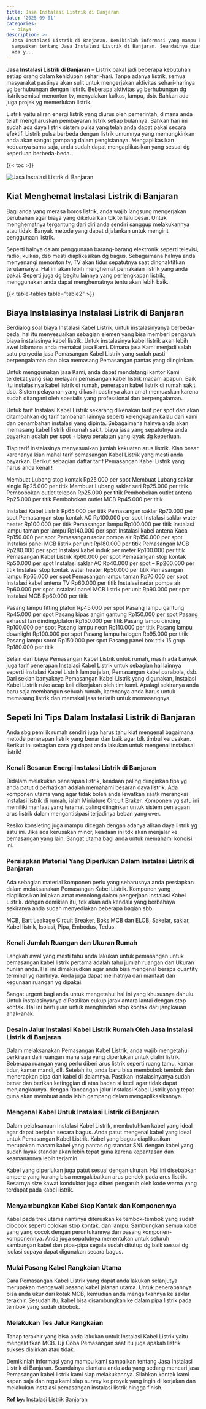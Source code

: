 ```yaml
---
title: Jasa Instalasi Listrik di Banjaran
date: '2025-09-01'
categories:
  - biaya
description: >-
  Jasa Instalasi Listrik di Banjaran. Demikinlah informasi yang mampu kami
  sampaikan tentang Jasa Instalasi Listrik di Banjaran. Seandainya diantara anda
  ada y...
---
```


**Jasa Instalasi Listrik di Banjaran** – Listrik bakal jadi beberapa kebutuhan setiap orang dalam kehidupan sehari-hari. Tanpa adanya listrik, semua masyarakat pastinya akan sulit untuk mengerjakan aktivitas sehari-harinya yg berhubungan dengan listirik. Beberapa aktivitas yg berhubungan dg listrik semisal menonton tv, menyalakan kulkas, lampu, dsb. Bahkan ada juga projek yg memerlukan listrik.

Listrik yaitu aliran energi listrik yang diurus oleh pemerintah, dimana anda telah mengharuskan pembayaran listrik setiap bulannya. Bahkan hari ini sudah ada daya listrik sistem pulsa yang telah anda dapat pakai secara efektif. Listrik pulsa berbeda dengan listrik umumnya yang memungkinkan anda akan sangat gampang dalam pengisiannya. Mengaplikasikan keduanya sama saja, anda sudah dapat mengaplikasikan yang sesuai dg keperluan berbeda-beda.

{{< toc >}}

![Jasa Instalasi Listrik di Banjaran](/images/instalasi-listrik-murah28.png)

## Kiat Menghemat Instalasi Listrik di Banjaran

Bagi anda yang merasa boros listrik, anda wajib langsung mengerjakan perubahan agar biaya yang dikeluarkan tdk terlalu besar. Untuk menghematnya tergantung dari diri anda sendiri sanggup melakukannya atau tidak. Banyak metode yang dapat dijalankan untuk mengirit penggunaan listrik.

Seperti halnya dalam penggunaan barang-barang elektronik seperti televisi, radio, kulkas, dsb mesti diaplikasikan dg bagus. Sebagaimana halnya anda menyenangi menonton tv, TV akan tidur sepatutnya saat dinonaktifkan terutamanya. Hal ini akan lebih menghemat pemakaian listrik yang anda pakai. Seperti juga dg begitu lainnya yang perlengkapan listrik, menggunakan anda dapat menghematnya tentu akan lebih baik.

{{< table-tables table="table2" >}}

## Biaya Instalasinya Instalasi Listrik di Banjaran

Berdialog soal biaya Instalasi Kabel Listrik, untuk instalasinyanya berbeda-beda, hal itu menyesuaikan sebagian elemen yang bisa memberi pengaruh biaya instalasinya kabel listrik. Untuk instalasinya kabel listrik akan lebih awet bilamana anda memakai jasa Kami. Dimana jasa Kami menjadi salah satu penyedia jasa Pemasangan Kabel Listrik yang sudah pasti berpengalaman dan bisa memasang Pemasangan pantas yang diinginkan.

Untuk menggunakan jasa Kami, anda dapat mendatangi kantor Kami terdekat yang siap melayani pemasangan kabel listrik macam apapun. Baik itu instalasinya kabel listrik di rumah, penerapan kabel listrik di rumah sakit, dsb. Sistem pelayanan yang dikasih pastinya akan amat memuaskan karena sudah ditangani oleh spesialis yang professional dan berpengalaman.

Untuk tarif Instalasi Kabel Listrik sekarang dikenakan tarif per spot dan akan ditambahkan dg tarif tambahan lainnya seperti kelengkapan kalau dari kami dan penambahan instalasi yang dipinta. Sebagaimana halnya anda akan memasang kabel listrik di rumah sakit, biaya jasa yang sepatutnya anda bayarkan adalah per spot + biaya peralatan yang layak dg keperluan.

Tiap tarif instalasinya menyesuaikan jumlah kekuatan arus listrik. Kian besar karenanya kian mahal tarif pemasangan Kabel Listrik yang mesti anda bayarkan. Berikut sebagian daftar tarif Pemasangan Kabel Listrik yang harus anda kenal !

Membuat Lubang stop kontak Rp25.000 per spot Membuat Lubang saklar single Rp25.000 per titik Membuat Lubang saklar seri Rp25.000 per titik Pembobokan outlet telepon Rp25.000 per titik Pembobokan outlet antena Rp25.000 per titik Pembobokan outlet MCB Rp45.000 per titik

Instalasi Kabel Listrik Rp65.000 per titik Pemasangan saklar Rp70.000 per spot Pemasangan stop kontak AC Rp100.000 per spot Instalasi saklar water heater Rp100.000 per titik Pemasangan lampu Rp100.000 per titik Instalasi lampu taman per lampu Rp140.000 per spot Instalasi kabel antena Kaca Rp150.000 per spot Pemasangan radar pompa air Rp150.000 per spot Instalasi panel MCB listrik per unit Rp180.000 per titik Pemasangan MCB Rp280.000 per spot Instalasi kabel induk per meter Rp100.000 per titik Pemasangan Kabel Listrik Rp60.000 per spot Pemasangan stop kontak Rp50.000 per spot Instalasi saklar AC Rp40.000 per spot – Rp200.000 per titik Instalasi stop kontak water heater Rp50.000 per titik Pemasangan lampu Rp65.000 per spot Pemasangan lampu taman Rp70.000 per spot Instalasi kabel antena TV Rp60.000 per titik Instalasi radar pompa air Rp60.000 per spot Instalasi panel MCB listrik per unit Rp90.000 per spot Instalasi MCB Rp60.000 per titik

Pasang lampu fitting plafon Rp45.000 per spot Pasang lampu gantung Rp45.000 per spot Pasang kipas angin gantung Rp150.000 per spot Pasang exhaust fan dinding/plafon Rp150.000 per titik Pasang lampu dinding Rp100.000 per spot Pasang lampu neon Rp110.000 per titik Pasang lampu downlight Rp100.000 per spot Pasang lampu halogen Rp95.000 per titik Pasang lampu sorot Rp150.000 per spot Pasang panel box titik 15 grup Rp180.000 per titik

Selain dari biaya Pemasangan Kabel Listrik untuk rumah, masih ada banyak juga tarif penerapan Instalasi Kabel Listrik untuk sebagian hal lainnya seperti Instalasi Kabel Listrik lampu jalan, Pemasangan kabel parabola, dsb. Dari sekian banyaknya Pemasangan Kabel Listrik yang digunakan, Instalasi Kabel Listrik ruko acap kali dikerjakan oleh tim kami. Apalagi sekiranya anda baru saja membangun sebuah rumah, karenanya anda harus untuk memasang listrik dan memakai jasa terlatih untuk memasangnya.

## Sepeti Ini Tips Dalam Instalasi Listrik di Banjaran


Anda sbg pemilik rumah sendiri juga harus tahu kiat mengenal bagaimana metode penerapan listrik yang benar dan baik agar tdk timbul kerusakan. Berikut ini sebagian cara yg dapat anda lakukan untuk mengenal instalasai listrik!

### Kenali Besaran Energi Instalasi Listrik di Banjaran

Didalam melakukan penerapan listrik, keadaan paling diinginkan tips yg anda patut diperhatikan adalah memahami besaran daya listrik. Ada komponen utama yang agar tidak boleh anda lewatkan saatk merangkai instalasi listrik di rumah, ialah Miniature Circuit Braker. Komponen yg satu ini memiliki manfaat yang teramat paling diinginkan untuk sistem penjagaan arus listrik dalam mengantisipasi terjadinya beban yang over.

Resiko konsleting juga mampu dicegah dengan adanya aliran daya listrik yg satu ini. Jika ada kerusakan minor, keadaan ini tdk akan menjalar ke pemasangan yang lain. Sangat utama bagi anda untuk memahami kondisi ini.

### Persiapkan Material Yang Diperlukan Dalam Instalasi Listrik di Banjaran

Ada sebagian material komponen perlu yang seharusnya anda persiapkan dalam melaksanakan Pemasangan Kabel Listrik. Komponen yang diaplikasikan ini akan amat menolong dalam pengerjaan Instalasi Kabel Listrik. dengan demikian itu, tdk akan ada kendala yang berbahaya sekiranya anda sudah menyediakan beberapa bagian sbb:

MCB, Eart Leakage Circuit Breaker, Boks MCB dan ELCB, Sakelar, saklar, Kabel listrik, Isolasi, Pipa, Embodus, Tedus.

### Kenali Jumlah Ruangan dan Ukuran Rumah

Langkah awal yang mesti tahu anda lakukan untuk pemasangan untuk pemasangan kabel listrik pertama adalah tahu jumlah ruangan dan Ukuran hunian anda. Hal ini dimaksudkan agar anda bisa mengenal berapa quantity terminal yg nantinya. Anda juga dapat melihatnya dari manfaat dan kegunaan ruangan yg dipakai.

Sangat urgent bagi anda untuk mengetahui hal ini yang khususnya dahulu. Untuk instalasinyanya diPastikan cukup jarak antara lantai dengan stop kontak. Hal ini bertujuan untuk menghindari stop kontak dari jangkauan anak-anak.

### Desain Jalur Instalasi Kabel Listrik Rumah Oleh Jasa Instalasi Listrik di Banjaran

Dalam melaksanakan Pemasangan Kabel Listrik, anda wajib mengetahui perkiraan dari ruangan mana saja yang diperlukan untuk dialiri listrik. Beberapa ruangan yang perlu diberi arus listrik seperti ruang tamu, kamar tidur, kamar mandi, dll. Setelah itu, anda baru bisa membobok tembok dan menerapkan pipa dan kabel di dalamnya. Pastikan instalasinyanya sudah benar dan berikan ketinggian di atas badan si kecil agar tidak dapat menjangkaunya. dengan Rancangan jalur Instalasi Kabel Listrik yang tepat guna akan membuat anda lebih gampang dalam mengaplikasikannya.

### Mengenal Kabel Untuk Instalasi Listrik di Banjaran

Dalam pelaksanaan Instalasi Kabel Listrik, membutuhkan kabel yang ideal agar dapat berjalan secara bagus. Anda patut mengenal kabel yang ideal untuk Pemasangan Kabel Listrik. Kabel yang bagus diaplikasikan merupakan macam kabel yang pantas dg standar SNI. dengan kabel yang sudah layak standar akan lebih tepat guna karena kepantasan dan keamanannya lebih terjamin.

Kabel yang diperlukan juga patut sesuai dengan ukuran. Hal ini disebabkan ampere yang kurang bisa mengakibatkan arus pendek pada arus listrik. Besarnya size kawat konduktor juga diberi pengaruh oleh kode warna yang terdapat pada kabel listrik.

### Menyambungkan Kabel Stop Kontak dan Komponennya

Kabel pada trek utama nantinya diteruskan ke tembok-tembok yang sudah dibobok seperti colokan stop kontak, dan lampu. Sambungkan semua kabel yang yang cocok dengan peruntukannya dan pasang komponen-komponennya. Anda juga sepatutnya menentukan untuk seluruh sambungan kabel dan pipa-pipa segala sudah ditutup dg baik sesuai dg isolasi supaya dapat digunakan secara bagus.

### Mulai Pasang Kabel Rangkaian Utama

Cara Pemasangan Kabel Listrik yang dapat anda lakukan selanjutya merupakan mengawali pasang kabel jalanan utama. Untuk penerapannya bisa anda ukur dari kotak MCB, kemudian anda mengaitkannya ke saklar terakhir. Sesudah itu, kabel bisa disambungkan ke dalam pipa listrik pada tembok yang sudah dibobok.

### Melakukan Tes Jalur Rangkaian

Tahap terakhir yang bisa anda lakukan untuk Instalasi Kabel Listrik yaitu mengaktifkan MCB. Uji Coba Pemasangan saat itu juga apakah listrik sukses dialirkan atau tidak.

Demikinlah informasi yang mampu kami sampaikan tentang Jasa Instalasi Listrik di Banjaran. Seandainya diantara anda ada yang sedang mencari jasa Pemasangan kabel listrik kami siap melakukannya. Silahkan kontak kami kapan saja dan regu kami siap survey ke proyek yang ingin di kerjakan dan melakukan instalasi pemasangan instalasi listrik hingga finish.

**Ref by:** [Instalasi Listrik Banjaran](https://id.wikipedia.org/wiki/Instalasi)
